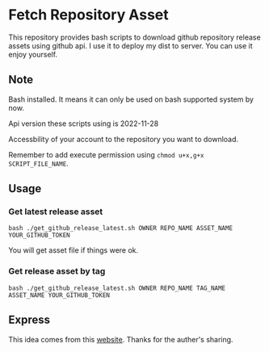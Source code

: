 # Fetch Repository Asset

This repository provides bash scripts to download github repository release assets using  github api. I use it to deploy my dist to server. You can use it enjoy yourself.

## Note

Bash installed. It means it can only be used on bash supported system by now.

Api version these scripts using is 2022-11-28

Accessbility of your account to the repository you want to download.

Remember to add execute permission using `chmod u+x,g+x SCRIPT_FILE_NAME`.

## Usage

### Get latest release asset

`bash ./get_github_release_latest.sh OWNER REPO_NAME ASSET_NAME YOUR_GITHUB_TOKEN`

You will get asset file if things were ok.

### Get release asset by tag

`bash ./get_github_release_latest.sh OWNER REPO_NAME TAG_NAME ASSET_NAME YOUR_GITHUB_TOKEN`

## Express

This idea comes from this [website](https://w3toppers.com/how-to-download-github-release-from-private-repo-using-command-line/). Thanks for the auther's sharing.
